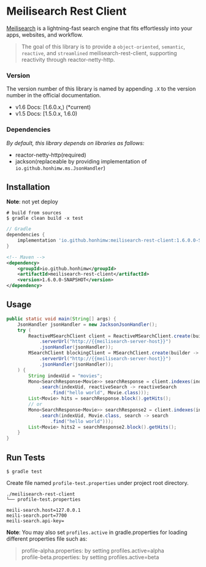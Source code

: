 # Meilisearch Rest Client

[Meilisearch](https://github.com/meilisearch/meilisearch) is a lightning-fast search engine that fits effortlessly into your apps, websites, and workflow.

> The goal of this library is to provide a `object-oriented`, `semantic`, `reactive`, and `streamlined` meilisearch-rest-client, supporting reactivity through reactor-netty-http.

### Version
The version number of this library is named by appending `.X` to the version number in the official documentation.

- v1.6 Docs: [1.6.0.x,) (*current)
- v1.5 Docs: [1.5.0.x, 1.6.0) 

### Dependencies

*By default, this library depends on libraries as fallows:*

- reactor-netty-http(required)
- jackson(replaceable by providing implementation of `io.github.honhimw.ms.JsonHandler`)

## Installation

**Note**: not yet deploy

```shell
# build from sources
$ gradle clean build -x test
```

```groovy
// Gradle
dependencies {
    implementation 'io.github.honhimw:meilisearch-rest-client:1.6.0.0-SNAPSHOT'
}
```

```xml
<!-- Maven -->
<dependency>
    <groupId>io.github.honhimw</groupId>
    <artifactId>meilisearch-rest-client</artifactId>
    <version>1.6.0.0-SNAPSHOT</version>
</dependency>
```

## Usage

```java
public static void main(String[] args) {
    JsonHandler jsonHandler = new JacksonJsonHandler();
    try (
        ReactiveMSearchClient client = ReactiveMSearchClient.create(builder -> builder
            .serverUrl("http://{{meilisearch-server-host}}")
            .jsonHandler(jsonHandler));
        MSearchClient blockingClient = MSearchClient.create(builder -> builder
            .serverUrl("http://{{meilisearch-server-host}}")
            .jsonHandler(jsonHandler));
    ) {
        String indexUid = "movies";
        Mono<SearchResponse<Movie>> searchResponse = client.indexes(indexes -> indexes
            .search(indexUid, reactiveSearch -> reactiveSearch
                .find("hello world", Movie.class)));
        List<Movie> hits = searchResponse.block().getHits();
        // or
        Mono<SearchResponse<Movie>> searchResponse2 = client.indexes(indexes1 -> indexes1
            .search(indexUid, Movie.class, search -> search
                .find("hello world")));
        List<Movie> hits2 = searchResponse2.block().getHits();
    }
}
```

## Run Tests

```shell
$ gradle test
```

Create file named `profile-test.properties` under project root directory.

```properties
./meilisearch-rest-client
└── profile-test.properties

meili-search.host=127.0.0.1
meili-search.port=7700
meili-search.api-key=
```

**Note**: You may also set `profiles.active` in gradle.properties for loading different properties file such as:  
> profile-alpha.properties: by setting profiles.active=alpha  
> profile-beta.properties: by setting profiles.active=beta
